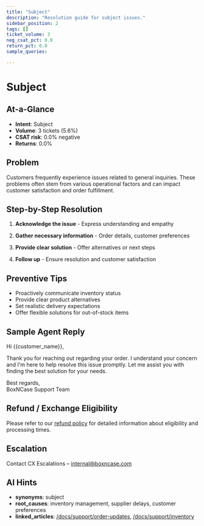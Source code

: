```yaml
---
title: "Subject"
description: "Resolution guide for subject issues."
sidebar_position: 2
tags: []
ticket_volume: 3
neg_csat_pct: 0.0
return_pct: 0.0
sample_queries:

---
```


# Subject

## At-a-Glance

- **Intent**: Subject
- **Volume**: 3 tickets (5.6%)
- **CSAT risk**: 0.0% negative
- **Returns**: 0.0%

## Problem

Customers frequently experience issues related to general inquiries. These problems often stem from various operational factors and can impact customer satisfaction and order fulfillment.

## Step-by-Step Resolution

1. **Acknowledge the issue** - Express understanding and empathy

2. **Gather necessary information** - Order details, customer preferences

3. **Provide clear solution** - Offer alternatives or next steps

4. **Follow up** - Ensure resolution and customer satisfaction

## Preventive Tips

- Proactively communicate inventory status
- Provide clear product alternatives
- Set realistic delivery expectations
- Offer flexible solutions for out-of-stock items

## Sample Agent Reply

Hi {{customer_name}},

Thank you for reaching out regarding your order. I understand your concern and I'm here to help resolve this issue promptly. Let me assist you with finding the best solution for your needs.

Best regards,  
BoxNCase Support Team

## Refund / Exchange Eligibility

Please refer to our [refund policy](/docs/policies/refund) for detailed information about eligibility and processing times.

## Escalation

Contact CX Escalations – internal@boxncase.com

## AI Hints

- **synonyms**: subject
- **root_causes**: inventory management, supplier delays, customer preferences
- **linked_articles**: [/docs/support/order-updates](/docs/support/order-updates), [/docs/support/inventory](/docs/support/inventory)
